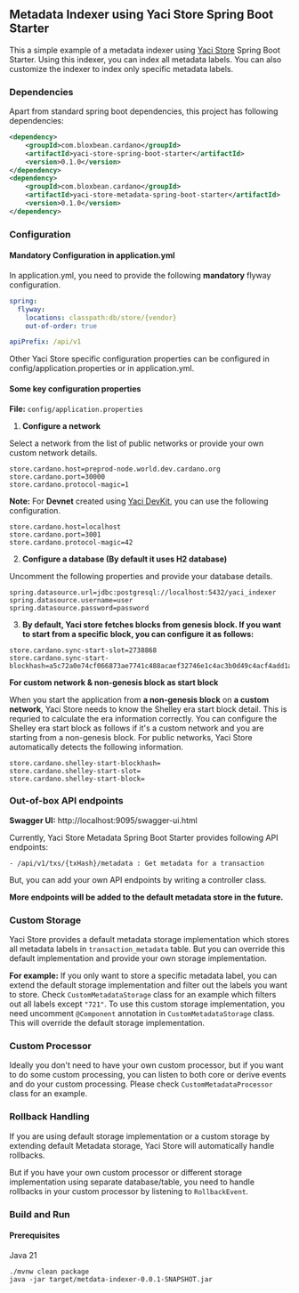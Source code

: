 ## Metadata Indexer using Yaci Store Spring Boot Starter

This a simple example of a metadata indexer using [Yaci Store](https://github.com/bloxbean/yaci-store) Spring Boot Starter.
Using this indexer, you can index all metadata labels. You can also customize the indexer to index only specific metadata labels.

### Dependencies

Apart from standard spring boot dependencies, this project has following dependencies:

```xml
<dependency>
    <groupId>com.bloxbean.cardano</groupId>
    <artifactId>yaci-store-spring-boot-starter</artifactId>
    <version>0.1.0</version>
</dependency>
<dependency>
    <groupId>com.bloxbean.cardano</groupId>
    <artifactId>yaci-store-metadata-spring-boot-starter</artifactId>
    <version>0.1.0</version>
</dependency>
```
### Configuration

#### Mandatory Configuration in application.yml 
In application.yml, you need to provide the following **mandatory** flyway configuration.

```yaml
spring:
  flyway:
    locations: classpath:db/store/{vendor}
    out-of-order: true

apiPrefix: /api/v1
```
Other Yaci Store specific configuration properties can be configured in config/application.properties or in application.yml.

#### Some key configuration properties
**File:** ``config/application.properties``

1. **Configure a network**

Select a network from the list of public networks or provide your own custom network details.

```
store.cardano.host=preprod-node.world.dev.cardano.org
store.cardano.port=30000
store.cardano.protocol-magic=1
```

**Note:** For **Devnet** created using [Yaci DevKit](https://github.com/bloxbean/yaci-devkit), you can use the following configuration.

```
store.cardano.host=localhost
store.cardano.port=3001
store.cardano.protocol-magic=42
```

2. **Configure a database (By default it uses H2 database)**

Uncomment the following properties and provide your database details.

```
spring.datasource.url=jdbc:postgresql://localhost:5432/yaci_indexer
spring.datasource.username=user
spring.datasource.password=password
```

3. **By default, Yaci store fetches blocks from genesis block. If you want to start from a specific block, you can configure it as follows:**

```
store.cardano.sync-start-slot=2738868
store.cardano.sync-start-blockhash=a5c72a0e74cf066873ae7741c488acaef32746e1c4ac3b0d49c4acf4add1a47c
```

**For custom network & non-genesis block as start block**

When you start the application from **a non-genesis block** on **a custom network**, Yaci Store needs to know the Shelley era start block detail. This is requried to calculate
the era information correctly. You can configure the Shelley era start block as follows if it's a custom network and you are starting from a
non-genesis block.
For public networks, Yaci Store automatically detects the following information.

```shell
store.cardano.shelley-start-blockhash= 
store.cardano.shelley-start-slot=
store.cardano.shelley-start-block= 
```

### Out-of-box API endpoints

**Swagger UI:**  http://localhost:9095/swagger-ui.html

Currently, Yaci Store Metadata Spring Boot Starter provides following API endpoints:

```
- /api/v1/txs/{txHash}/metadata : Get metadata for a transaction
```

But, you can add your own API endpoints by writing a controller class.

**More endpoints will be added to the default metadata store in the future.**

### Custom Storage

Yaci Store provides a default metadata storage implementation which stores all metadata labels in ``transaction_metadata`` table.
But you can override this default implementation and provide your own storage implementation.

**For example:**
If you only want to store a specific metadata label, you can extend the default storage implementation and filter out the labels you want to store.
Check ``CustomMetadataStorage`` class for an example which filters out all labels except ``"721"``.
To use this custom storage implementation, you need uncomment ``@Component`` annotation in ``CustomMetadataStorage`` class. This will override the default storage implementation.

### Custom Processor 
Ideally you don't need to have your own custom processor, but if you want to do some custom processing, you can listen to
both core or derive events and do your custom processing.
Please check ``CustomMetadataProcessor`` class for an example.

### Rollback Handling
If you are using default storage implementation or a custom storage by extending default Metadata storage,
Yaci Store will automatically handle rollbacks.

But if you have your own custom processor or different storage implementation using separate database/table,
you need to handle rollbacks in your custom processor by listening to ``RollbackEvent``.

### Build and Run

#### Prerequisites

Java 21

```
./mvnw clean package
java -jar target/metdata-indexer-0.0.1-SNAPSHOT.jar
```
